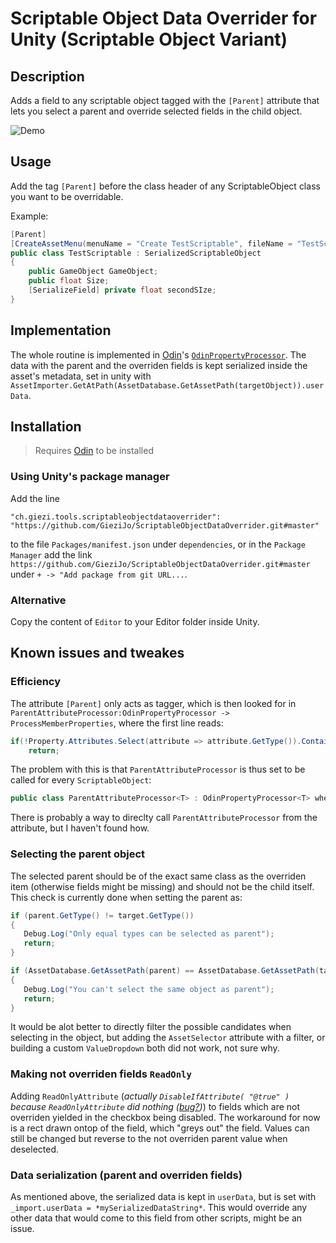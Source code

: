 # Scriptable Object Data Overrider for Unity (Scriptable Object Variant)
## Description
Adds a field to any scriptable object tagged with the `[Parent]` attribute that lets you select a parent and override selected fields in the child object.

![Demo](https://media.giphy.com/media/CqxAViacRQvG5JQMsp/giphy.gif)

## Usage
Add the tag `[Parent]` before the class header of any ScriptableObject class you want to be overridable.

Example:
```csharp
[Parent]
[CreateAssetMenu(menuName = "Create TestScriptable", fileName = "TestScriptable", order = 0)]
public class TestScriptable : SerializedScriptableObject
{
    public GameObject GameObject;
    public float Size;
    [SerializeField] private float secondSIze;
}
```

## Implementation
The whole routine is implemented in [Odin](odininspector.com/)'s [`OdinPropertyProcessor`](https://odininspector.com/tutorials/using-property-resolvers-and-attribute-processors/custom-property-processors). The data with the parent and the overriden fields is kept serialized inside the asset's metadata, set in unity with `AssetImporter.GetAtPath(AssetDatabase.GetAssetPath(targetObject)).userData`.

## Installation
> Requires [Odin](odininspector.com/) to be installed
### Using Unity's package manager
Add the line
```
"ch.giezi.tools.scriptableobjectdataoverrider": "https://github.com/GieziJo/ScriptableObjectDataOverrider.git#master"
```
to the file `Packages/manifest.json` under `dependencies`, or in the `Package Manager` add the link `https://github.com/GieziJo/ScriptableObjectDataOverrider.git#master` under `+ -> "Add package from git URL...`.

### Alternative
Copy the content of `Editor` to your Editor folder inside Unity.

## Known issues and tweakes
### Efficiency
The attribute `[Parent]` only acts as tagger, which is then looked for in `ParentAttributeProcessor:OdinPropertyProcessor -> ProcessMemberProperties`, where the first line reads:
```csharp
if(!Property.Attributes.Select(attribute => attribute.GetType()).Contains(typeof(ParentAttribute)))
    return;
```
The problem with this is that `ParentAttributeProcessor` is thus set to be called for every `ScriptableObject`:
```csharp
public class ParentAttributeProcessor<T> : OdinPropertyProcessor<T> where T : ScriptableObject
```
There is probably a way to direclty call `ParentAttributeProcessor` from the attribute, but I haven't found how.

### Selecting the parent object
The selected parent should be of the exact same class as the overriden item (otherwise fields might be missing) and should not be the child itself.
This check is currently done when setting the parent as:
 ```csharp
if (parent.GetType() != target.GetType())
{
    Debug.Log("Only equal types can be selected as parent");
    return;
}

if (AssetDatabase.GetAssetPath(parent) == AssetDatabase.GetAssetPath(target))
{
    Debug.Log("You can't select the same object as parent");
    return;
}
 ```
It would be alot better to directly filter the possible candidates when selecting in the object, but adding the `AssetSelector` attribute with a filter, or building a custom `ValueDropdown` both did not work, not sure why.

### Making not overriden fields `ReadOnly`
Adding `ReadOnlyAttribute` (_actually `DisableIfAttribute( "@true" )` because `ReadOnlyAttribute` did nothing ([bug?](https://bitbucket.org/sirenix/odin-inspector/issues/747/in-odinpropertyprocessor))_) to fields which are not overriden yielded in the checkbox being disabled. The workaround for now is a rect drawn ontop of the field, which "greys out" the field. Values can still be changed but reverse to the not overriden parent value when deselected.

### Data serialization (parent and overriden fields)
As mentioned above, the serialized data is kept in `userData`, but is set with `_import.userData = *mySerializedDataString*`. This would override any other data that would come to this field from other scripts, might be an issue.